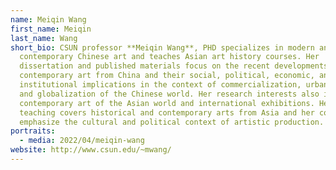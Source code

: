 ```yaml
---
name: Meiqin Wang
first_name: Meiqin
last_name: Wang
short_bio: CSUN professor **Meiqin Wang**, PHD specializes in modern and
  contemporary Chinese art and teaches Asian art history courses. Her
  dissertation and published materials focus on the recent developments of
  contemporary art from China and their social, political, economic, and
  institutional implications in the context of commercialization, urbanization
  and globalization of the Chinese world. Her research interests also include
  contemporary art of the Asian world and international exhibitions. Her
  teaching covers historical and contemporary arts from Asia and her courses
  emphasize the cultural and political context of artistic production.
portraits:
  - media: 2022/04/meiqin-wang
website: http://www.csun.edu/~mwang/
---
```


